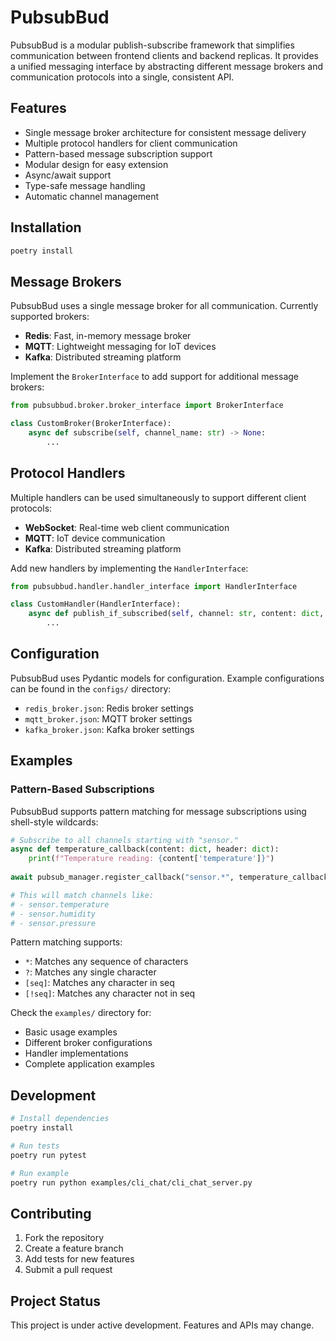 # PubsubBud

PubsubBud is a modular publish-subscribe framework that simplifies communication between frontend clients and backend replicas. It provides a unified messaging interface by abstracting different message brokers and communication protocols into a single, consistent API.

## Features

- Single message broker architecture for consistent message delivery
- Multiple protocol handlers for client communication
- Pattern-based message subscription support
- Modular design for easy extension
- Async/await support
- Type-safe message handling
- Automatic channel management

## Installation

```bash
poetry install
```

## Message Brokers

PubsubBud uses a single message broker for all communication. Currently supported brokers:

- **Redis**: Fast, in-memory message broker
- **MQTT**: Lightweight messaging for IoT devices
- **Kafka**: Distributed streaming platform

Implement the `BrokerInterface` to add support for additional message brokers:

```python
from pubsubbud.broker.broker_interface import BrokerInterface

class CustomBroker(BrokerInterface):
    async def subscribe(self, channel_name: str) -> None:
        ...
```

## Protocol Handlers

Multiple handlers can be used simultaneously to support different client protocols:

- **WebSocket**: Real-time web client communication
- **MQTT**: IoT device communication
- **Kafka**: Distributed streaming platform

Add new handlers by implementing the `HandlerInterface`:

```python
from pubsubbud.handler.handler_interface import HandlerInterface

class CustomHandler(HandlerInterface):
    async def publish_if_subscribed(self, channel: str, content: dict, header: dict) -> None:
        ...
```

## Configuration

PubsubBud uses Pydantic models for configuration. Example configurations can be found in the `configs/` directory:

- `redis_broker.json`: Redis broker settings
- `mqtt_broker.json`: MQTT broker settings
- `kafka_broker.json`: Kafka broker settings

## Examples

### Pattern-Based Subscriptions

PubsubBud supports pattern matching for message subscriptions using shell-style wildcards:

```python
# Subscribe to all channels starting with "sensor."
async def temperature_callback(content: dict, header: dict):
    print(f"Temperature reading: {content['temperature']}")
    
await pubsub_manager.register_callback("sensor.*", temperature_callback)

# This will match channels like:
# - sensor.temperature
# - sensor.humidity
# - sensor.pressure
```

Pattern matching supports:
- `*`: Matches any sequence of characters
- `?`: Matches any single character
- `[seq]`: Matches any character in seq
- `[!seq]`: Matches any character not in seq

Check the `examples/` directory for:
- Basic usage examples
- Different broker configurations
- Handler implementations
- Complete application examples

## Development

```bash
# Install dependencies
poetry install

# Run tests
poetry run pytest

# Run example
poetry run python examples/cli_chat/cli_chat_server.py
```

## Contributing

1. Fork the repository
2. Create a feature branch
3. Add tests for new features
4. Submit a pull request

## Project Status

This project is under active development. Features and APIs may change.
